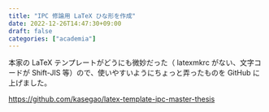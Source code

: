 ```yaml
---
title: "IPC 修論用 LaTeX ひな形を作成"
date: 2022-12-26T14:47:30+09:00
draft: false
categories: ["academia"]
---
```


本家の LaTeX テンプレートがどうにも微妙だった（ latexmkrc がない、文字コードが Shift-JIS 等）ので、使いやすいようにちょっと弄ったものを GitHub に上げました。

<https://github.com/kasegao/latex-template-ipc-master-thesis>
